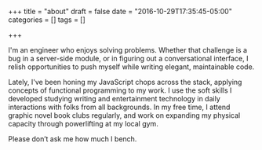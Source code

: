 +++
title = "about"
draft = false
date = "2016-10-29T17:35:45-05:00"
categories = []
tags = []

+++

I'm an engineer who enjoys solving problems. Whether that challenge is a bug in a server-side module, or in figuring out a conversational interface, I relish opportunities to push myself while writing elegant, maintainable code.

Lately, I've been honing my JavaScript chops across the stack, applying concepts of functional programming to my work. I use the soft skills I developed studying writing and entertainment technology in daily interactions with folks from all backgrounds. In my free time, I attend graphic novel book clubs regularly, and work on expanding my physical capacity through powerlifting at my local gym.

Please don’t ask me how much I bench.

